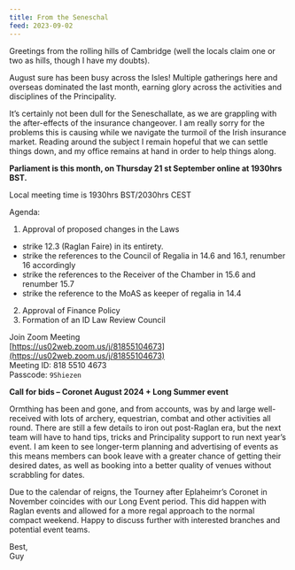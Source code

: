 ```yaml
---
title: From the Seneschal
feed: 2023-09-02
---
```


Greetings from the rolling hills of Cambridge (well the locals claim one or two as hills, though I have my
doubts).

August sure has been busy across the Isles! Multiple gatherings here and overseas dominated the last
month, earning glory across the activities and disciplines of the Principality.

It’s certainly not been dull for the Seneschallate, as we are grappling with the after-effects of the
insurance changeover. I am really sorry for the problems this is causing while we navigate the turmoil of
the Irish insurance market. Reading around the subject I remain hopeful that we can settle things down,
and my office remains at hand in order to help things along.

**Parliament is this month, on Thursday 21 st September online at 1930hrs BST.**

Local meeting time is 1930hrs BST/2030hrs CEST

Agenda:

1. Approval of proposed changes in the Laws
  - strike 12.3 (Raglan Faire) in its entirety.
  - strike the references to the Council of Regalia in 14.6 and 16.1, renumber 16 accordingly
  - strike the references to the Receiver of the Chamber in 15.6 and renumber 15.7
  - strike the reference to the MoAS as keeper of regalia in 14.4
2. Approval of Finance Policy
3. Formation of an ID Law Review Council

Join Zoom Meeting  
[https://us02web.zoom.us/j/81855104673](https://us02web.zoom.us/j/81855104673)  
Meeting ID: 818 5510 4673  
Passcode: `9Shiezen`

**Call for bids – Coronet August 2024 + Long Summer event**

Ormthing has been and gone, and from accounts, was by and large well-received with lots of archery,
equestrian, combat and other activities all round. There are still a few details to iron out post-Raglan
era, but the next team will have to hand tips, tricks and Principality support to run next year’s event. I
am keen to see longer-term planning and advertising of events as this means members can book leave
with a greater chance of getting their desired dates, as well as booking into a better quality of venues
without scrabbling for dates.

Due to the calendar of reigns, the Tourney after Eplaheimr’s Coronet in November coincides with our
Long Event period. This did happen with Raglan events and allowed for a more regal approach to the
normal compact weekend. Happy to discuss further with interested branches and potential event teams.

Best,  
Guy
